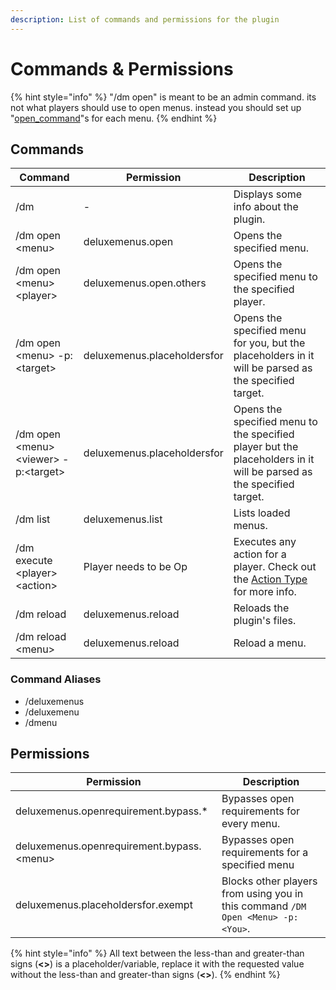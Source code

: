 ```yaml
---
description: List of commands and permissions for the plugin
---
```


# Commands & Permissions

{% hint style="info" %}
"/dm open" is meant to be an admin command. its not what players should use to open menus. instead you should set up "[open\_command](options-and-configurations/gui.md#open-command)"s for each menu.
{% endhint %}

## Commands

| **Command**                             | **Permission**              | Description                                                                                                                                                             |
| --------------------------------------- | --------------------------- | ----------------------------------------------------------------------------------------------------------------------------------------------------------------------- |
| /dm                                     | -                           | Displays some info about the plugin.                                                                                                                                    |
| /dm open \<menu>                        | deluxemenus.open            | Opens the specified menu.                                                                                                                                               |
| /dm open \<menu> \<player>              | deluxemenus.open.others     | Opens the specified menu to the specified player.                                                                                                                       |
| /dm open \<menu> -p:\<target>           | deluxemenus.placeholdersfor | Opens the specified menu for you, but the placeholders in it will be parsed as the specified target.                                                                    |
| /dm open \<menu> \<viewer> -p:\<target> | deluxemenus.placeholdersfor | Opens the specified menu to the specified player but the placeholders in it will be parsed as the specified target.                                                     |
| /dm list                                | deluxemenus.list            | Lists loaded menus.                                                                                                                                                     |
| /dm execute \<player> \<action>         | Player needs to be Op       | Executes any action for a player. Check out the [Action Type](https://wiki.helpch.at/clips-plugins/deluxemenus/options-and-configurations#actions-types) for more info. |
| /dm reload                              | deluxemenus.reload          | Reloads the plugin's files.                                                                                                                                             |
| /dm reload \<menu>                      | deluxemenus.reload          | Reload a menu.                                                                                                                                                          |

### Command Aliases

* /deluxemenus
* /deluxemenu
* /dmenu

## Permissions

| Permission                                 | Description                                                                     |
| ------------------------------------------ | ------------------------------------------------------------------------------- |
| deluxemenus.openrequirement.bypass.\*      | Bypasses open requirements for every menu.                                      |
| deluxemenus.openrequirement.bypass.\<menu> | Bypasses open requirements for a specified menu                                 |
| deluxemenus.placeholdersfor.exempt         | Blocks other players from using you in this command `/DM Open <Menu> -p:<You>`. |

{% hint style="info" %}
All text between the less-than and greater-than signs (**<>**) is a placeholder/variable, replace it with the requested value without the less-than and greater-than signs (**<>**).
{% endhint %}
